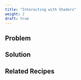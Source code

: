 ```yaml
---
title: "Interacting with Shaders"
weight: 2
draft: true
---
```


## Problem


## Solution


## Related Recipes